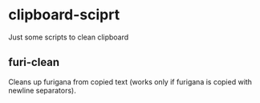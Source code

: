 # clipboard-sciprt

Just some scripts to clean clipboard

## furi-clean

Cleans up furigana from copied text (works only if furigana is copied with newline separators).
